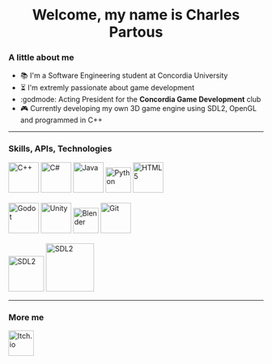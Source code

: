 <!--
https://discord.gg/fRzAuRhqrD
**wokidoo/wokidoo** is a ✨ _special_ ✨ repository because its `README.md` (this file) appears on your GitHub profile.
Here are some ideas to get you started:
- 🔭 I’m currently working on ...
- 🌱 I’m currently learning ...
- 👯 I’m looking to collaborate on ...
- 🤔 I’m looking for help with ...
- 💬 Ask me about ...
- 📫 How to reach me: ...
- 😄 Pronouns: ...
- ⚡ Fun fact: ...
-->
<!DOCTYPE html>

<h1 align="center" title="Thanks for coming!">
  Welcome, my name is Charles Partous
</h1>

### A little about me

- 📚 I'm a Software Engineering student at Concordia University<br>
- ⏳ I'm extremly passionate about game development<br>
- :godmode: Acting President for the __Concordia Game Development__ club<br>
- 🎮 Currently developing my own 3D game engine using SDL2, OpenGL and programmed in C++<br>

---
  ### Skills, APIs, Technologies
<p align="left">
  <a href="https://learn.microsoft.com/en-us/cpp/?view=msvc-170" target="_blank" rel="noreferrer" title="C++"><img src="https://raw.githubusercontent.com/danielcranney/readme-generator/main/public/icons/skills/cplusplus-colored.svg" width="60" height="auto" alt="C++"></a>
  <a href="https://docs.microsoft.com/en-us/dotnet/csharp/" target="_blank" rel="noreferrer" title="C#"><img src="https://raw.githubusercontent.com/danielcranney/readme-generator/main/public/icons/skills/csharp-colored.svg" width="60" height="auto" alt="C#" /></a>
  <a href="https://www.oracle.com/java/" target="_blank" rel="noreferrer" title="Java"><img src="https://raw.githubusercontent.com/danielcranney/readme-generator/main/public/icons/skills/java-colored.svg" width="60" height="auto" alt="Java" /></a>
  <a href="https://www.python.org/" target="_blank" rel="noreferrer" title="Python"><img src="https://s3.dualstack.us-east-2.amazonaws.com/pythondotorg-assets/media/files/python-logo-only.svg" width="50" height="auto" alt="Python" /></a>
  <a href="https://developer.mozilla.org/en-US/docs/Glossary/HTML5" target="_blank" rel="noreferrer"title="HTML5"><img src="https://raw.githubusercontent.com/danielcranney/readme-generator/main/public/icons/skills/html5-colored.svg" width="60" height="auto" alt="HTML5" /></a>
  <br><br>
  <a href="https://godotengine.org/" target="_blank" rel="noreferrer" title="Godot"><img src="https://godotengine.org/assets/press/icon_color.svg" width="60" height="auto" alt="Godot" /></a>
  <a href="https://unity.com/" target="_blank" rel="noreferrer" title="Unity"><img src="https://cdn.sanity.io/images/fuvbjjlp/production/5f7464b6dd8019b8c97924bc719cb7f064705a65-91x100.png" width="60" height="auto" alt="Unity" /></a>
  <a href="https://www.blender.org/" target="_blank" rel="noreferrer" title="Blender"><img src="https://download.blender.org/branding/community/blender_community_badge_white.svg" width="50" height="auto" alt="Blender" /></a>
  <a href="https://git-scm.com/" target="_blank" rel="noreferrer" title="Git"><img src="https://raw.githubusercontent.com/danielcranney/readme-generator/main/public/icons/skills/git-colored.svg" width="60" height="auto" alt="Git" /></a>
  <br><br>
  <a href="https://www.libsdl.org/" target="_blank" rel="noreferrer" title="SDL2"><img src="https://www.libsdl.org/media/SDL_logo.png" width="70" height="auto" alt="SDL2" /></a>
  <a href="https://www.opengl.org/" target="_blank" rel="noreferrer" title="openGL"><img src="https://upload.wikimedia.org/wikipedia/commons/thumb/e/e9/Opengl-logo.svg/120px-Opengl-logo.svg.png?20230524144527" width="95" height="auto" alt="SDL2" /></a>
</p>

---
### More me
<p class="ex1" align="left">
  <a href="https://wokidoo.itch.io/" target="_blank" rel="noreferrer" title="Itch.io">
    <img src="https://static.itch.io/images/app-icon.svg" width="50" height="auto" alt="Itch.io">
  </a>
</p>
